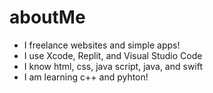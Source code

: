 # aboutMe
- I freelance websites and simple apps!
- I use Xcode, Replit, and Visual Studio Code
- I know html, css, java script, java, and swift
- I am learning c++ and pyhton!

